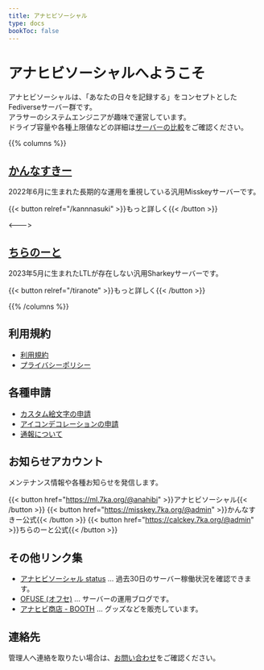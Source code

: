```yaml
---
title: アナヒビソーシャル
type: docs
bookToc: false
---
```


# アナヒビソーシャルへようこそ

アナヒビソーシャルは、「あなたの日々を記録する」をコンセプトとしたFediverseサーバー群です。  
アラサーのシステムエンジニアが趣味で運営しています。  
ドライブ容量や各種上限値などの詳細は[サーバーの比較](/server-list)をご確認ください。

{{% columns %}}

## [かんなすきー](https://misskey.7ka.org/)

2022年6月に生まれた長期的な運用を重視している汎用Misskeyサーバーです。  

{{< button relref="/kannnasuki" >}}もっと詳しく{{< /button >}}


<--->

## [ちらのーと](http://calckey.7ka.org/)

2023年5月に生まれたLTLが存在しない汎用Sharkeyサーバーです。  

{{< button relref="/tiranote" >}}もっと詳しく{{< /button >}}

{{% /columns %}}

## 利用規約

- [利用規約](/rule)
- [プライバシーポリシー](/privacy)

## 各種申請

- [カスタム絵文字の申請](/procedure/emoji)
- [アイコンデコレーションの申請](/procedure/icon-deco)
- [通報について](/procedure/report)

## お知らせアカウント

メンテナンス情報や各種お知らせを発信します。

{{< button href="https://ml.7ka.org/@anahibi" >}}アナヒビソーシャル{{< /button >}}
{{< button href="https://misskey.7ka.org/@admin" >}}かんなすきー公式{{< /button >}}
{{< button href="https://calckey.7ka.org/@admin" >}}ちらのーと公式{{< /button >}}

## その他リンク集

- [アナヒビソーシャル status](https://status.7ka.org/) ... 過去30日のサーバー稼働状況を確認できます。
- [OFUSE (オフセ)](https://ofuse.me/anahibi?tab=events) ... サーバーの運用ブログです。
- [アナヒビ商店 - BOOTH](https://nakkaa.booth.pm/) ... グッズなどを販売しています。

## 連絡先

管理人へ連絡を取りたい場合は、[お問い合わせ](/contact)をご確認ください。